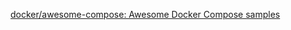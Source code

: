 [docker/awesome-compose: Awesome Docker Compose samples](https://github.com/docker/awesome-compose)
[]()